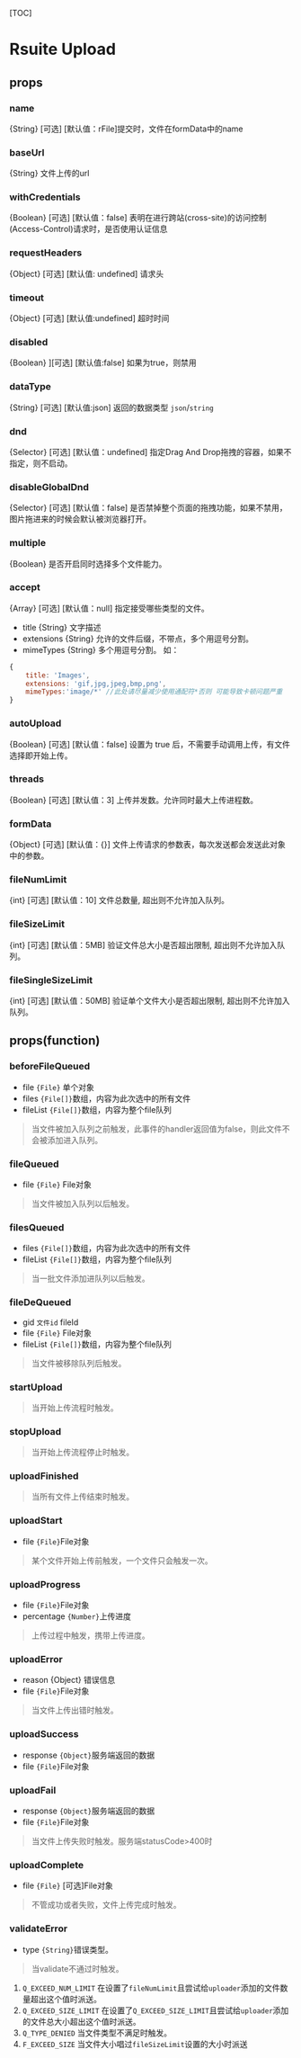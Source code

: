 [TOC]

# Rsuite Upload
## props
### name
{String} [可选] [默认值：rFile]提交时，文件在formData中的name
### baseUrl
{String} 文件上传的url
### withCredentials
{Boolean} [可选] [默认值：false] 表明在进行跨站(cross-site)的访问控制(Access-Control)请求时，是否使用认证信息
### requestHeaders
{Object} [可选] [默认值: undefined] 请求头
### timeout
{Object} [可选] [默认值:undefined] 超时时间
### disabled
{Boolean} ][可选] [默认值:false] 如果为true，则禁用
### dataType
{String} [可选] [默认值:json] 返回的数据类型 `json`/`string`
### dnd
{Selector} [可选] [默认值：undefined] 指定Drag And Drop拖拽的容器，如果不指定，则不启动。
### disableGlobalDnd
{Selector} [可选] [默认值：false] 是否禁掉整个页面的拖拽功能，如果不禁用，图片拖进来的时候会默认被浏览器打开。
### multiple
{Boolean} 是否开启同时选择多个文件能力。
### accept
{Array} [可选] [默认值：null] 指定接受哪些类型的文件。
- title {String} 文字描述
- extensions {String} 允许的文件后缀，不带点，多个用逗号分割。
- mimeTypes {String} 多个用逗号分割。
如：
```javascript
{
    title: 'Images',
    extensions: 'gif,jpg,jpeg,bmp,png',
    mimeTypes:'image/*' //此处请尽量减少使用通配符*否则 可能导致卡顿问题严重
}
```

### autoUpload
{Boolean} [可选] [默认值：false] 设置为 true 后，不需要手动调用上传，有文件选择即开始上传。
### threads
{Boolean} [可选] [默认值：3] 上传并发数。允许同时最大上传进程数。
### formData
{Object} [可选] [默认值：{}] 文件上传请求的参数表，每次发送都会发送此对象中的参数。
### fileNumLimit
{int} [可选] [默认值：10] 文件总数量, 超出则不允许加入队列。
### fileSizeLimit
{int} [可选] [默认值：5MB] 验证文件总大小是否超出限制, 超出则不允许加入队列。
### fileSingleSizeLimit
{int} [可选] [默认值：50MB] 验证单个文件大小是否超出限制, 超出则不允许加入队列。
## props(function)
### beforeFileQueued
- file `{File}` 单个对象
- files `{File[]}`数组，内容为此次选中的所有文件
- fileList `{File[]}`数组，内容为整个file队列

> 当文件被加入队列之前触发，此事件的handler返回值为false，则此文件不会被添加进入队列。

### fileQueued
- file `{File}` File对象

> 当文件被加入队列以后触发。

### filesQueued
- files `{File[]}`数组，内容为此次选中的所有文件
- fileList `{File[]}`数组，内容为整个file队列

> 当一批文件添加进队列以后触发。

### fileDeQueued
- gid `文件id` fileId
- file `{File}` File对象
- fileList `{File[]}`数组，内容为整个file队列

> 当文件被移除队列后触发。

### startUpload
> 当开始上传流程时触发。

### stopUpload
> 当开始上传流程停止时触发。

### uploadFinished
> 当所有文件上传结束时触发。

### uploadStart
- file `{File}`File对象

> 某个文件开始上传前触发，一个文件只会触发一次。

### uploadProgress
- file `{File}`File对象
- percentage `{Number}`上传进度

> 上传过程中触发，携带上传进度。

### uploadError
- reason {Object} 错误信息
- file `{File}`File对象

> 当文件上传出错时触发。

### uploadSuccess
- response `{Object}`服务端返回的数据
- file `{File}`File对象

### uploadFail 
- response `{Object}`服务端返回的数据
- file `{File}`File对象

> 当文件上传失败时触发。服务端statusCode>400时

### uploadComplete
- file `{File}` [可选]File对象

> 不管成功或者失败，文件上传完成时触发。

### validateError
- type `{String}`错误类型。

> 当validate不通过时触发。

1. `Q_EXCEED_NUM_LIMIT` 在设置了`fileNumLimit`且尝试给`uploader`添加的文件数量超出这个值时派送。
2. `Q_EXCEED_SIZE_LIMIT` 在设置了`Q_EXCEED_SIZE_LIMIT`且尝试给`uploader`添加的文件总大小超出这个值时派送。
3. `Q_TYPE_DENIED` 当文件类型不满足时触发。
4. `F_EXCEED_SIZE` 当文件大小唱过`fileSizeLimit`设置的大小时派送

